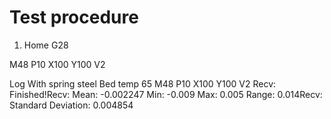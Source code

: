 
# Test procedure
1. Home
 G28
 
 M48 P10 X100 Y100 V2
 

Log
With spring steel
Bed temp 65
M48 P10 X100 Y100 V2
Recv: Finished!Recv: Mean: -0.002247 Min: -0.009 Max: 0.005 Range: 0.014Recv: Standard Deviation: 0.004854
<!--stackedit_data:
eyJoaXN0b3J5IjpbOTUzNjc4MzIzXX0=
-->